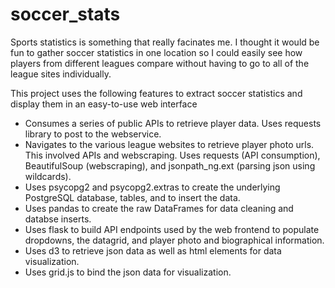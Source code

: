 # soccer_stats

Sports statistics is something that really facinates me.  I thought it would be fun to gather soccer statistics in one location so I could easily see how players from different leagues compare without having to go to all of the league sites individually.

This project uses the following features to extract soccer statistics and display them in an easy-to-use web interface

* Consumes a series of public APIs to retrieve player data.  Uses requests library to post to the webservice.
* Navigates to the various league websites to retrieve player photo urls.  This involved APIs and webscraping.  Uses requests (API consumption), BeautifulSoup (webscraping), and jsonpath_ng.ext (parsing json using wildcards).
* Uses psycopg2 and psycopg2.extras to create the underlying PostgreSQL database, tables, and to insert the data.
* Uses pandas to create the raw DataFrames for data cleaning and databse inserts.
* Uses flask to build API endpoints used by the web frontend to populate dropdowns, the datagrid, and player photo and biographical information.
* Uses d3 to retrieve json data as well as html elements for data visualization.
* Uses grid.js to bind the json data for visualization.

